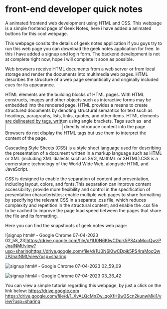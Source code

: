 
#  front-end developer quick notes 
A animated frontend web development using HTML and CSS. This webpage is a simple frontend page of Geek Notes, here i have added a animated buttons for this cool webpage.

This webpage consits the details of geek notes application if you guys try to run this web page you can download the geek notes application for free. In this i have added a signup and login form. The backend development is not at complete right now, hope i will complete it soon as possible. 

Web browsers receive HTML documents from a web server or from local storage and render the documents into multimedia web pages. HTML describes the structure of a web page semantically and originally included cues for its appearance.

HTML elements are the building blocks of HTML pages. With HTML constructs, images and other objects such as interactive forms may be embedded into the rendered page. HTML provides a means to create structured documents by denoting structural semantics for text such as headings, paragraphs, lists, links, quotes, and other items. HTML elements are delineated by tags, written using angle brackets. Tags such as <img /> and <input /> directly introduce content into the page. Browsers do not display the HTML tags but use them to interpret the content of the page.

Cascading Style Sheets (CSS) is a style sheet language used for describing the presentation of a document written in a markup language such as HTML or XML (including XML dialects such as SVG, MathML or XHTML).CSS is a cornerstone technology of the World Wide Web, alongside HTML and JavaScript.

CSS is designed to enable the separation of content and presentation, including layout, colors, and fonts.This separation can improve content accessibility; provide more flexibility and control in the specification of presentation characteristics; enable multiple web pages to share formatting by specifying the relevant CSS in a separate .css file, which reduces complexity and repetition in the structural content; and enable the .css file to be cached to improve the page load speed between the pages that share the file and its formatting.

Here you can find the snapshoots of geek notes web page:

![signup html# - Google Chrome 07-04-2023 02_58_23]https://drive.google.com/file/d/1U0N6KlwCDpik5PS4raMocQwzPJnaINMt/view?usp=sharinghttps://drive.google.com/file/d/1U0N6KlwCDpik5PS4raMocQwzPJnaINMt/view?usp=sharing


![signup html# - Google Chrome 07-04-2023 02_59_09](https://user-images.githubusercontent.com/85097081/230588434-847f7e30-ef5c-4618-8628-cddc2cc8e339.png)


![signup html# - Google Chrome 07-04-2023 03_36_42](https://user-images.githubusercontent.com/85097081/230589901-f2c4e233-f672-4b7f-83aa-5906a2019437.png)

You can view a simple tutorial regarding this webpage, by just a click on the link below:
https://drive.google.com
https://drive.google.com/file/d/1_XvALQcMnZw_qoXfH9w3Scn2kunwMki1/view?usp=sharing

